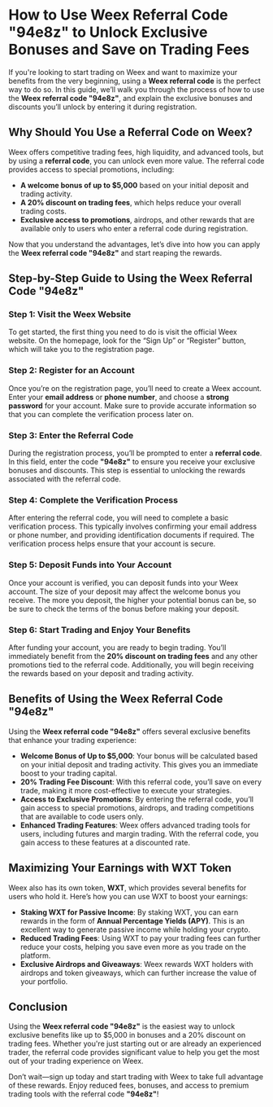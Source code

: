# How to Use Weex Referral Code "94e8z" to Unlock Exclusive Bonuses and Save on Trading Fees

If you're looking to start trading on Weex and want to maximize your benefits from the very beginning, using a **Weex referral code** is the perfect way to do so. In this guide, we’ll walk you through the process of how to use the **Weex referral code "94e8z"**, and explain the exclusive bonuses and discounts you’ll unlock by entering it during registration.

## Why Should You Use a Referral Code on Weex?

Weex offers competitive trading fees, high liquidity, and advanced tools, but by using a **referral code**, you can unlock even more value. The referral code provides access to special promotions, including:

- **A welcome bonus of up to $5,000** based on your initial deposit and trading activity.
- **A 20% discount on trading fees**, which helps reduce your overall trading costs.
- **Exclusive access to promotions**, airdrops, and other rewards that are available only to users who enter a referral code during registration.

Now that you understand the advantages, let’s dive into how you can apply the **Weex referral code "94e8z"** and start reaping the rewards.

## Step-by-Step Guide to Using the Weex Referral Code "94e8z"

### Step 1: Visit the Weex Website

To get started, the first thing you need to do is visit the official Weex website. On the homepage, look for the “Sign Up” or “Register” button, which will take you to the registration page.

### Step 2: Register for an Account

Once you’re on the registration page, you’ll need to create a Weex account. Enter your **email address** or **phone number**, and choose a **strong password** for your account. Make sure to provide accurate information so that you can complete the verification process later on.

### Step 3: Enter the Referral Code

During the registration process, you’ll be prompted to enter a **referral code**. In this field, enter the code **"94e8z"** to ensure you receive your exclusive bonuses and discounts. This step is essential to unlocking the rewards associated with the referral code.

### Step 4: Complete the Verification Process

After entering the referral code, you will need to complete a basic verification process. This typically involves confirming your email address or phone number, and providing identification documents if required. The verification process helps ensure that your account is secure.

### Step 5: Deposit Funds into Your Account

Once your account is verified, you can deposit funds into your Weex account. The size of your deposit may affect the welcome bonus you receive. The more you deposit, the higher your potential bonus can be, so be sure to check the terms of the bonus before making your deposit.

### Step 6: Start Trading and Enjoy Your Benefits

After funding your account, you are ready to begin trading. You’ll immediately benefit from the **20% discount on trading fees** and any other promotions tied to the referral code. Additionally, you will begin receiving the rewards based on your deposit and trading activity.

## Benefits of Using the Weex Referral Code "94e8z"

Using the **Weex referral code "94e8z"** offers several exclusive benefits that enhance your trading experience:

- **Welcome Bonus of Up to $5,000**: Your bonus will be calculated based on your initial deposit and trading activity. This gives you an immediate boost to your trading capital.
- **20% Trading Fee Discount**: With this referral code, you’ll save on every trade, making it more cost-effective to execute your strategies.
- **Access to Exclusive Promotions**: By entering the referral code, you’ll gain access to special promotions, airdrops, and trading competitions that are available to code users only.
- **Enhanced Trading Features**: Weex offers advanced trading tools for users, including futures and margin trading. With the referral code, you gain access to these features at a discounted rate.

## Maximizing Your Earnings with WXT Token

Weex also has its own token, **WXT**, which provides several benefits for users who hold it. Here’s how you can use WXT to boost your earnings:

- **Staking WXT for Passive Income**: By staking WXT, you can earn rewards in the form of **Annual Percentage Yields (APY)**. This is an excellent way to generate passive income while holding your crypto.
- **Reduced Trading Fees**: Using WXT to pay your trading fees can further reduce your costs, helping you save even more as you trade on the platform.
- **Exclusive Airdrops and Giveaways**: Weex rewards WXT holders with airdrops and token giveaways, which can further increase the value of your portfolio.

## Conclusion

Using the **Weex referral code "94e8z"** is the easiest way to unlock exclusive benefits like up to $5,000 in bonuses and a 20% discount on trading fees. Whether you're just starting out or are already an experienced trader, the referral code provides significant value to help you get the most out of your trading experience on Weex.

Don’t wait—sign up today and start trading with Weex to take full advantage of these rewards. Enjoy reduced fees, bonuses, and access to premium trading tools with the referral code **"94e8z"**!

